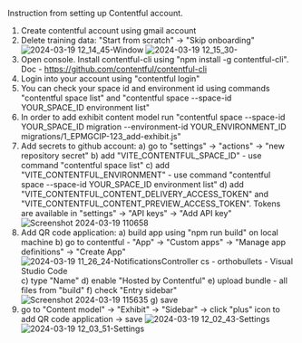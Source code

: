 Instruction from setting up Contentful account.

1. Create contentful account using gmail account
2. Delete training data: "Start from scratch" -> "Skip onboarding"
![2024-03-19 12_14_45-Window](https://github.com/epam/epmgcip-chaperone.contentful/assets/18456022/84f83035-bdf9-4aac-89c5-ebbf851a034b)
![2024-03-19 12_15_30-](https://github.com/epam/epmgcip-chaperone.contentful/assets/18456022/8c8d9b53-5231-4784-b568-24d6aad1d233)
3. Open console. Install contentful-cli using "npm install -g contentful-cli". Doc - https://github.com/contentful/contentful-cli
4. Login into your account using "contentful login"
5. You can check your space id and environment id using commands "contentful space list" and "contentful space --space-id YOUR_SPACE_ID environment list"
6. In order to add exhibit content model run "contentful space --space-id YOUR_SPACE_ID migration --environment-id YOUR_ENVIRONMENT_ID migrations/1_EPMGCIP-123_add-exhibit.js"
7. Add secrets to github account:
	a) go to "settings" -> "actions" -> "new repository secret"
	b) add "VITE_CONTENTFUL_SPACE_ID" - use command "contentful space list"
	c) add "VITE_CONTENTFUL_ENVIRONMENT" - use command "contentful space --space-id YOUR_SPACE_ID environment list"
	d) add "VITE_CONTENTFUL_CONTENT_DELIVERY_ACCESS_TOKEN" and "VITE_CONTENTFUL_CONTENT_PREVIEW_ACCESS_TOKEN". Tokens are available in "settings" -> "API keys" -> "Add API key"
![Screenshot 2024-03-19 110658](https://github.com/epam/epmgcip-chaperone.contentful/assets/18456022/a3d58f10-4585-4656-9eee-a71aa5db8361)
8. Add QR code application:
	a) build app using "npm run build" on local machine
	b) go to contentful - "App" -> "Custom apps" -> "Manage app definitions" -> "Create App"
![2024-03-19 11_26_24-NotificationsController cs - orthobullets - Visual Studio Code](https://github.com/epam/epmgcip-chaperone.contentful/assets/18456022/fee55b62-3671-4895-b6c3-8370b0b4d21e)
	c) type "Name"
	d) enable "Hosted by Contentful"
	e) upload bundle - all files from "build"
	f) check "Entry sidebar"
![Screenshot 2024-03-19 115635](https://github.com/epam/epmgcip-chaperone.contentful/assets/18456022/9daf8175-9e77-4a0b-ae57-d2cdad5ea142)
	g) save
10. go to "Content model" -> "Exhibit" -> "Sidebar" -> click "plus" icon to add QR code application -> save
![2024-03-19 12_02_43-Settings](https://github.com/epam/epmgcip-chaperone.contentful/assets/18456022/347765e8-b8fe-493f-aa69-41af1ea88f21)
![2024-03-19 12_03_51-Settings](https://github.com/epam/epmgcip-chaperone.contentful/assets/18456022/51c1c81c-a0ee-417c-b647-ed7abf40c20e)

